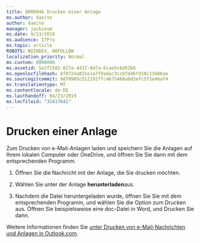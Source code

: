 ```yaml
---
title: 8000046 Drucken einer Anlage
ms.author: daeite
author: daeite
manager: jackiesm
ms.date: 9/13/2018
ms.audience: ITPro
ms.topic: article
ROBOTS: NOINDEX, NOFOLLOW
localization_priority: Normal
ms.custom: 8000046
ms.assetid: 5e2f1581-027a-4417-8d7a-6cae5c6d52b6
ms.openlocfilehash: bf0724a031e1a7f9adac3ccbfd46fd10c13486ae
ms.sourcegitcommit: 9d78905c512192ffc4675468abd2efc5f2e4baf4
ms.translationtype: MT
ms.contentlocale: de-DE
ms.lasthandoff: 04/23/2019
ms.locfileid: "32417641"
---
```

# <a name="print-an-attachment"></a>Drucken einer Anlage

Zum Drucken von e-Mail-Anlagen laden und speichern Sie die Anlagen auf Ihrem lokalen Computer oder OneDrive, und öffnen Sie Sie dann mit dem entsprechenden Programm.
  
1. Öffnen Sie die Nachricht mit der Anlage, die Sie drucken möchten.
    
2. Wählen Sie unter der Anlage **herunterladen**aus. 
    
3. Nachdem die Datei heruntergeladen wurde, öffnen Sie Sie mit dem entsprechenden Programm, und wählen Sie die Option zum Drucken aus. Öffnen Sie beispielsweise eine doc-Datei in Word, und Drucken Sie dann.
    
Weitere Informationen finden Sie [unter Drucken von e-Mail-Nachrichten und Anlagen in Outlook.com](https://go.microsoft.com/fwlink/?linkid=2021110&amp;clcid=0x409).
  


